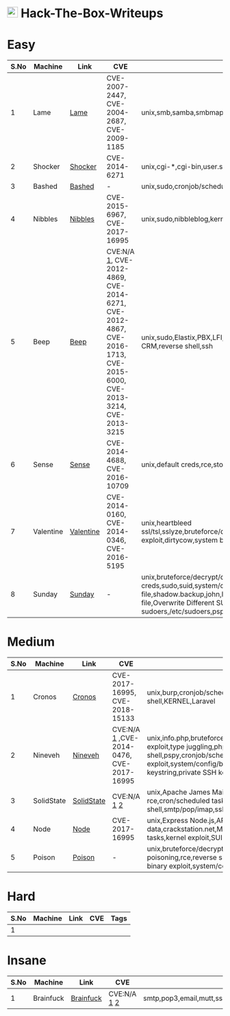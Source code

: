 # <img src="https://avatars.githubusercontent.com/u/67481186?v=4" width="25"> Hack-The-Box-Writeups


# Easy
|S.No| Machine          | Link |CVE                                                   | Tags    |
|----|------------------|------|------------------------------------------------------|---------|
|1   |Lame              |[Lame](https://github.com/h4md153v63n/CTFs/blob/main/01_HTB/01_Lame.md)|CVE-2007-2447, CVE-2004-2687, CVE-2009-1185|unix,smb,samba,smbmap,smbclient,distccd,process,udev|
|2   |Shocker           |[Shocker](https://github.com/h4md153v63n/CTFs/blob/main/01_HTB/03_Shocker.md)|CVE-2014-6271|unix,cgi-*,cgi-bin,user.sh,shellshock,gtfobins,sudo,RCE,reverse shell|
|3   |Bashed            |[Bashed](https://github.com/h4md153v63n/CTFs/blob/main/01_HTB/04_Bashed.md)|-|unix,sudo,cronjob/scheduled task,RCE,reverse shell|
|4   |Nibbles           |[Nibbles](https://github.com/h4md153v63n/CTFs/blob/main/01_HTB/05_Nibbles.md)|CVE-2015-6967, CVE-2017-16995|unix,sudo,nibbleblog,kernel,RCE,default creds,source code inspection|
|5   |Beep              |[Beep](https://github.com/h4md153v63n/CTFs/blob/main/01_HTB/06_Beep.md)|CVE:N/A [1](https://www.exploit-db.com/exploits/37637), CVE-2012-4869, CVE-2014-6271, CVE-2012-4867, CVE-2016-1713, CVE-2015-6000, CVE-2013-3214, CVE-2013-3215|unix,sudo,Elastix,PBX,LFI,svwar,webmin,shellshock,cgi-*,smtp,pop3,email,vTiger CRM,reverse shell,ssh|
|6   |Sense             |[Sense](https://github.com/h4md153v63n/CTFs/blob/main/01_HTB/09_Sense.md)|CVE-2014-4688, CVE-2016-10709|unix,default creds,rce,stored creds,pfsense|
|7   |Valentine         |[Valentine](https://github.com/h4md153v63n/CTFs/blob/main/01_HTB/12_Valentine.md)|CVE-2014-0160, CVE-2014-0346, CVE-2016-5195|unix,heartbleed ssl/tsl,sslyze,bruteforce/decrypt/decode,hash/encrypted/encoded,ssh,openssl,kernel exploit,dirtycow,system binary exploit,tmux session|
|8   |Sunday            |[Sunday](https://github.com/h4md153v63n/CTFs/blob/main/01_HTB/14_Sunday.md)|-|unix,bruteforce/decrypt/decode,finger,hash/encrypted/encoded,ssh,stored creds,sudo,suid,system/config/backup file,shadow.backup,john,hashcat,wget,gtfobins,openssl,passwd,wget --post-file,Overwrite Different SUID Binary,Overwrite shadow,Overwrite sudoers,/etc/sudoers,pspy,solaris|


# Medium
|S.No| Machine          | Link |CVE                                                   | Tags    |
|----|------------------|------|------------------------------------------------------|---------|
|1   |Cronos            |[Cronos](https://github.com/h4md153v63n/CTFs/blob/main/01_HTB/07_Cronos.md)|CVE-2017-16995, CVE-2018-15133|unix,burp,cronjob/scheduled task,DNS,DNS zone transfer,subdomain,sqli,RCE,reverse shell,KERNEL,Laravel|
|2   |Nineveh           |[Nineveh](https://github.com/h4md153v63n/CTFs/blob/main/01_HTB/08_Nineveh.md)|CVE:N/A [1](https://www.exploit-db.com/exploits/24044) ,CVE-2014-0476, CVE-2017-16995|unix,info.php,bruteforce/decrypt/decode,hydra,php login bypass,php comparisons error exploit,type juggling,php login bypass type juggling,LFI,rce,phpliteadmin,reverse shell,pspy,cronjob/scheduled task,chkrootkit,strings,ssh,stego,binwalk,system binary exploit,system/config/backup file,mail,port knock,knockd,chisel,ssh authorized keys,public SSH keystring,private SSH keystring,kernel|
|3   |SolidState        |[SolidState](https://github.com/h4md153v63n/CTFs/blob/main/01_HTB/10_SolidState.md)|CVE:N/A [1](https://www.exploit-db.com/exploits/35513) [2](https://www.exploit-db.com/exploits/50347)|unix,Apache James Mail Server,smtp,pop3,email,mutt,ssh,sshpass,authenticated rce,cron/scheduled tasks,pspy,rbash(restricted bash shell)/restricted shell,smtp/pop/imap,ssh,default creds,telnet,/etc/bash_completion.d,RSIP|
|4   |Node              |[Node](https://github.com/h4md153v63n/CTFs/blob/main/01_HTB/11_Node.md)|CVE-2017-16995|unix,Express Node.js,API,hadoop,big data,crackstation.net,MongoDB,NoSQL,base64,unzip,fcrackzip,zip2john,john,ssh,cron/scheduled tasks,kernel exploit,SUID,binary analysis,ltrace,unzip,7z,libc buffer overflow|
|5   |Poison            |[Poison](https://github.com/h4md153v63n/CTFs/blob/main/01_HTB/13_Poison.md)|-|unix,bruteforce/decrypt/decode,hash/encrypted/encoded,LFI,local file inclusion,log poisoning,rce,reverse shell,ssh,ssh tunnelling,proxychains,port forwarding,stored creds,system binary exploit,system/config/backup file,VNC,vncviewer,scp,phpinfo.php,phpinfolfi.py|


# Hard
|S.No| Machine          | Link |CVE                                                   | Tags    |
|----|------------------|------|------------------------------------------------------|---------|
|1   |                  |      |                                                      |         |



# Insane
|S.No| Machine          | Link |CVE                                                   | Tags    |
|----|------------------|------|------------------------------------------------------|---------|
|1   |Brainfuck         |[Brainfuck](https://github.com/h4md153v63n/CTFs/blob/main/01_HTB/02_Brainfuck.md)|CVE:N/A [1](https://www.exploit-db.com/exploits/41006)  [2](https://www.exploit-db.com/exploits/46978)|smtp,pop3,email,mutt,ssh,id_rsa,ssh2john,john,tls,subdomain,wordpress,vigenere,RSA,lxd,lxc,ssh|


